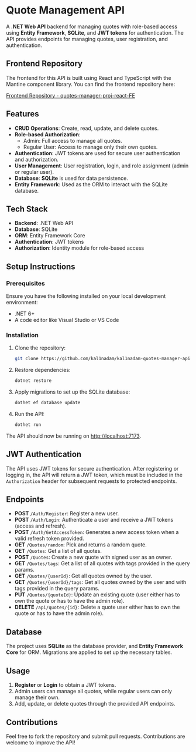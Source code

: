 # Quote Management API

A **.NET Web API** backend for managing quotes with role-based access using **Entity Framework**, **SQLite**, and **JWT tokens** for authentication. The API provides endpoints for managing quotes, user registration, and authentication.

## Frontend Repository

The frontend for this API is built using React and TypeScript with the Mantine component library. You can find the frontend repository here:

[Frontend Repository - quotes-manager-proj-react-FE](https://github.com/kal1nadam/quotes-manager-proj-react-FE)


## Features

- **CRUD Operations**: Create, read, update, and delete quotes.
- **Role-based Authorization**:
  - Admin: Full access to manage all quotes.
  - Regular User: Access to manage only their own quotes.
- **Authentication**: JWT tokens are used for secure user authentication and authorization.
- **User Management**: User registration, login, and role assignment (admin or regular user).
- **Database**: **SQLite** is used for data persistence.
- **Entity Framework**: Used as the ORM to interact with the SQLite database.

## Tech Stack

- **Backend**: .NET Web API
- **Database**: SQLite
- **ORM**: Entity Framework Core
- **Authentication**: JWT tokens
- **Authorization**: Identity module for role-based access

## Setup Instructions

### Prerequisites

Ensure you have the following installed on your local development environment:

- .NET 6+
- A code editor like Visual Studio or VS Code

### Installation

1. Clone the repository:

   ```bash
   git clone https://github.com/kal1nadam/kal1nadam-quotes-manager-api-dotnet-BE.git
   ```

2. Restore dependencies:

   ```bash
   dotnet restore
   ```

3. Apply migrations to set up the SQLite database:
   
   ```bash
   dothet ef database update
   ```

4. Run the API:

   ```bash
   dothet run
   ```


The API should now be running on [http://localhost:7173](http://localhost:7173).

## JWT Authentication

The API uses JWT tokens for secure authentication. After registering or logging in, the API will return a JWT token, which must be included in the `Authorization` header for subsequent requests to protected endpoints.


## Endpoints

- **POST** `/Auth/Register`: Register a new user.
- **POST** `/Auth/Login`: Authenticate a user and receive a JWT tokens (access and refresh).
- **POST** `/Auth/GetAccessToken`: Generates a new access token when a valid refresh token provided.
- **GET** `/Quotes/random`: Pick and returns a random quote.
- **GET** `/Quotes`: Get a list of all quotes.
- **POST** `/Quotes`: Create a new quote with signed user as an owner.
- **GET** `/Quotes/tags`: Get a list of all quotes with tags provided in the query params.
- **GET** `/Quotes/{userId}`: Get all quotes owned by the user.
- **GET** `/Quotes/{userId}/tags`: Get all quotes owned by the user and with tags provided in the query params.
- **PUT** `/Quotes/{quoteId}`: Update an existing quote (user either has to own the quote or has to have the admin role).
- **DELETE** `/api/quotes/{id}`: Delete a quote user either has to own the quote or has to have the admin role).

## Database

The project uses **SQLite** as the database provider, and **Entity Framework Core** for ORM. Migrations are applied to set up the necessary tables.

## Usage

1. **Register** or **Login** to obtain a JWT tokens.
2. Admin users can manage all quotes, while regular users can only manage their own.
3. Add, update, or delete quotes through the provided API endpoints.
   

## Contributions

Feel free to fork the repository and submit pull requests. Contributions are welcome to improve the API!


   
